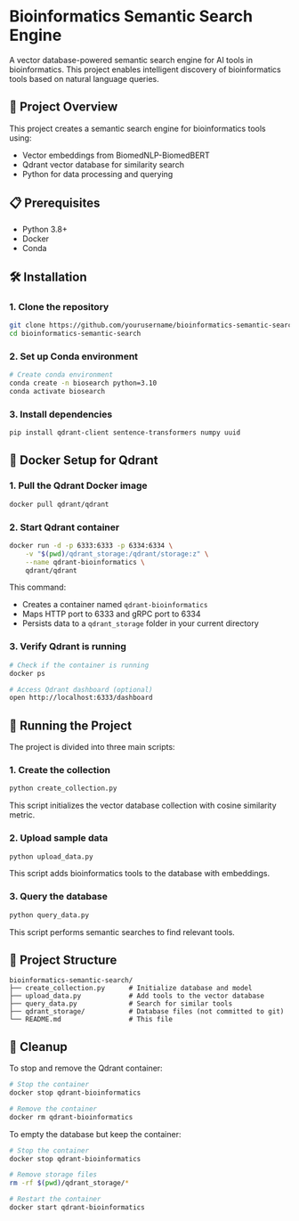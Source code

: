 # Bioinformatics Semantic Search Engine

A vector database-powered semantic search engine for AI tools in bioinformatics. This project enables intelligent discovery of bioinformatics tools based on natural language queries.

## 🧠 Project Overview

This project creates a semantic search engine for bioinformatics tools using:
- Vector embeddings from BiomedNLP-BiomedBERT
- Qdrant vector database for similarity search
- Python for data processing and querying

## 📋 Prerequisites

- Python 3.8+ 
- Docker
- Conda

## 🛠️ Installation

### 1. Clone the repository

```bash
git clone https://github.com/yourusername/bioinformatics-semantic-search.git
cd bioinformatics-semantic-search
```

### 2. Set up Conda environment

```bash
# Create conda environment
conda create -n biosearch python=3.10
conda activate biosearch
```

### 3. Install dependencies

```bash
pip install qdrant-client sentence-transformers numpy uuid
```

## 🐳 Docker Setup for Qdrant

### 1. Pull the Qdrant Docker image

```bash
docker pull qdrant/qdrant
```

### 2. Start Qdrant container

```bash
docker run -d -p 6333:6333 -p 6334:6334 \
    -v "$(pwd)/qdrant_storage:/qdrant/storage:z" \
    --name qdrant-bioinformatics \
    qdrant/qdrant
```

This command:
- Creates a container named `qdrant-bioinformatics`
- Maps HTTP port to 6333 and gRPC port to 6334
- Persists data to a `qdrant_storage` folder in your current directory

### 3. Verify Qdrant is running

```bash
# Check if the container is running
docker ps

# Access Qdrant dashboard (optional)
open http://localhost:6333/dashboard
```

## 🧪 Running the Project

The project is divided into three main scripts:

### 1. Create the collection

```bash
python create_collection.py
```

This script initializes the vector database collection with cosine similarity metric.

### 2. Upload sample data

```bash
python upload_data.py
```

This script adds bioinformatics tools to the database with embeddings.

### 3. Query the database

```bash
python query_data.py
```

This script performs semantic searches to find relevant tools.

## 📁 Project Structure

```
bioinformatics-semantic-search/
├── create_collection.py      # Initialize database and model
├── upload_data.py            # Add tools to the vector database
├── query_data.py             # Search for similar tools
├── qdrant_storage/           # Database files (not committed to git)
└── README.md                 # This file
```

## 🧹 Cleanup

To stop and remove the Qdrant container:

```bash
# Stop the container
docker stop qdrant-bioinformatics

# Remove the container
docker rm qdrant-bioinformatics
```

To empty the database but keep the container:

```bash
# Stop the container
docker stop qdrant-bioinformatics

# Remove storage files
rm -rf $(pwd)/qdrant_storage/*

# Restart the container
docker start qdrant-bioinformatics
```
